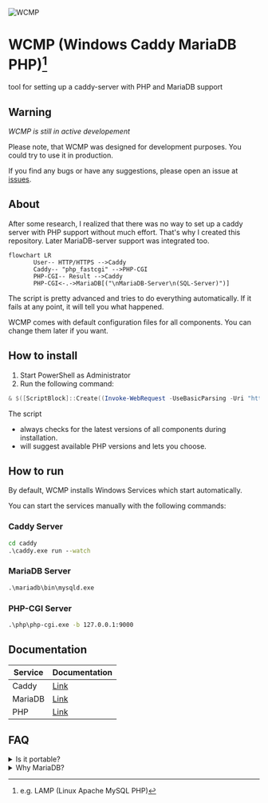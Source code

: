 ![WCMP](https://socialify.git.ci/Hope-IT-Works/WCMP/image?description=1&font=Jost&language=1&name=1&owner=1&pattern=Floating%20Cogs&theme=Dark)

# WCMP (Windows Caddy MariaDB PHP)[^wcmp_notice]

tool for setting up a caddy-server with PHP and MariaDB support

## Warning

*WCMP is still in active developement*

Please note, that WCMP was designed for development purposes.
You could try to use it in production.

If you find any bugs or have any suggestions, please open an issue at [issues](https://github.com/Hope-IT-Works/WCMP/issues/new/choose).

## About

After some research, I realized that there was no way to set up a caddy server with PHP support without much effort. That's why I created this repository. Later MariaDB-server support was integrated too.

```mermaid
flowchart LR
       User-- HTTP/HTTPS -->Caddy
       Caddy-- "php_fastcgi" -->PHP-CGI
       PHP-CGI-- Result -->Caddy
       PHP-CGI<-.->MariaDB[("\nMariaDB-Server\n(SQL-Server)")]
```

The script is pretty advanced and tries to do everything automatically. If it fails at any point, it will tell you what happened.

WCMP comes with default configuration files for all components. You can change them later if you want.

## How to install

1. Start PowerShell as Administrator
2. Run the following command:

```powershell
& $([ScriptBlock]::Create((Invoke-WebRequest -UseBasicParsing -Uri "https://raw.githubusercontent.com/Hope-IT-Works/WCMP/main/src/Invoke-WCMPSetup.ps1").Content)) -Path "C:\ProgramData\WCMP"
```

The script

- always checks for the latest versions of all components during installation.
- will suggest available PHP versions and lets you choose.

## How to run

By default, WCMP installs Windows Services which start automatically.

You can start the services manually with the following commands:

### Caddy Server

```cmd
cd caddy
.\caddy.exe run --watch
```

### MariaDB Server

```cmd
.\mariadb\bin\mysqld.exe
```

### PHP-CGI Server

```cmd
.\php\php-cgi.exe -b 127.0.0.1:9000
```

## Documentation

| Service | Documentation |
| --- | --- |
| Caddy | [Link](https://caddyserver.com/docs/command-line) |
| MariaDB | [Link](https://mariadb.com/kb/en/documentation/) |
| PHP | [Link](https://www.php.net/manual/en/features.commandline.options.php) |

## FAQ

<details><summary>Is it portable?</summary>
<p>
       By default, WCMP installs Windows Services that are non-portable. Skip the service installation with ```-SkipWinSW``` , if you want an portable installation.
       The services used by WCMP are configured to work portable. Move your installation where you want.
</p>
</details>

<!--
<details><summary></summary>
<p>
       
</p>
</details>
-->

<details><summary>Why MariaDB?</summary>
<p>
       MariaDB is a open-source fork of MySQL. MariaDB provides better performance and more features than MySQL.<br>
       <a href="https://www.guru99.com/mariadb-vs-mysql.html">More Information on this topic</a>
</p>
</details>

[^wcmp_notice]: e.g. LAMP (Linux Apache MySQL PHP)
